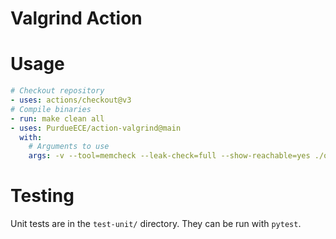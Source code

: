 # Valgrind Action

# Usage
```yaml
# Checkout repository
- uses: actions/checkout@v3
# Compile binaries
- run: make clean all
- uses: PurdueECE/action-valgrind@main
  with:
    # Arguments to use
    args: -v --tool=memcheck --leak-check=full --show-reachable=yes ./out
```

# Testing
Unit tests are in the `test-unit/` directory. They can be run with `pytest`.